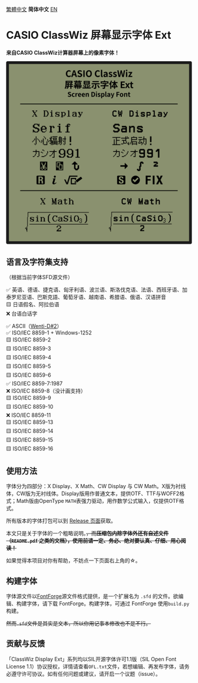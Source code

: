[繁體中文](https://github.com/haydenwong7bm/ClasswizDisplayExt/tree/main/README_zh-TC.md) **简体中文󠄁** [EN](https://github.com/haydenwong7bm/ClasswizDisplayExt/tree/main)

# CASIO ClassWiz 屏幕显示字体 Ext

**来自CASIO ClassWiz计算器屏幕上的像素字体！**

![ClassWizDisplay](readme_assets/ClassWizDisplay.svg)

## 语言及字符集支持

（根据当前字体SFD源文件）

✅ 英语、德语、捷克语、匈牙利语、波兰语、斯洛伐克语、法语、西班牙语、加泰罗尼亚语、巴斯克語、葡萄牙语、越南语、希腊语、俄语、汉语拼音<br>
🟨 日语假名、阿拉伯语<br>
❌ 台语白话字<br>

✅ ASCII（[Wenti-D#2](https://github.com/Wenti-D/ClasswizDisplayFont/issues/2)）<br>
✅ ISO/IEC 8859-1 + Windows-1252<br>
🟨 ISO/IEC 8859-2<br>
🟨 ISO/IEC 8859-3<br>
🟨 ISO/IEC 8859-4<br>
🟨 ISO/IEC 8859-5<br>
🟨 ISO/IEC 8859-6<br>
✅ ISO/IEC 8859-7:1987<br>
❌ ISO/IEC 8859-8（没计画支持）<br>
🟨 ISO/IEC 8859-9<br>
🟨 ISO/IEC 8859-10<br>
❌ ISO/IEC 8859-11<br>
🟨 ISO/IEC 8859-13<br>
🟨 ISO/IEC 8859-14<br>
🟨 ISO/IEC 8859-15<br>
🟨 ISO/IEC 8859-16

## 使用方法

字体分为四部分：X Display、X Math、CW Display 与 CW Math。X版为衬线体，CW版为无衬线体。Display版用作普通文本，提供OTF、TTF与WOFF2格式；Math版由OpenType `MATH`表强力驱动，用作数学公式输入，仅提供OTF格式。

所有版本的字体打包可以到 [Release 页面](https://github.com/haydenwong7bm/ClasswizDisplayExt/releases)获取。

本文只是关于字体的一个粗略说明。~~，而**压缩包内除字体外还有自述文件（`README.pdf` 之类的文档），使用前请一定、务必、绝对要认真、仔细、用心阅读！**~~

如果觉得本项目对你有帮助，不妨点一下页面右上角的☆。

## 构建字体

字体源文件以[FontForge](https://fontforge.org/)源文件格式提供，是一个扩展名为 `.sfd` 的文件。欲编辑、构建字体，请下载 FontForge。构建字体，可通过 FontForge 使用`build.py`构建。

~~然而`.sfd`文件是其实是文本，所以你用记事本修改也不是不行。~~

## 贡献与反馈

「ClassWiz Display Ext」系列均以SIL开源字体许可1.1版（SIL Open Font License 1.1）协议授权，详情请查看`OFL.txt`文件，若想编辑、再发布字体，请务必遵守许可协议。如有任何问题或建议，请开启一个议题（issue）。